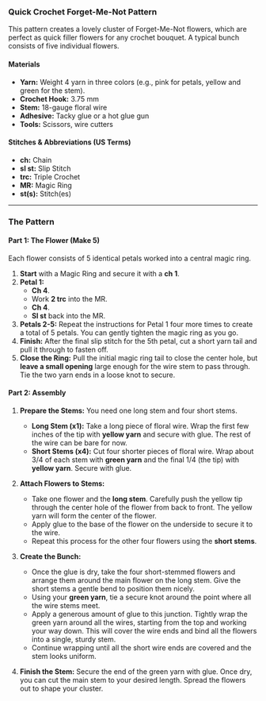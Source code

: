 ### **Quick Crochet Forget-Me-Not Pattern**

This pattern creates a lovely cluster of Forget-Me-Not flowers, which are perfect as quick filler flowers for any crochet bouquet. A typical bunch consists of five individual flowers.

#### **Materials**

*   **Yarn:** Weight 4 yarn in three colors (e.g., pink for petals, yellow and green for the stem).
*   **Crochet Hook:** 3.75 mm
*   **Stem:** 18-gauge floral wire
*   **Adhesive:** Tacky glue or a hot glue gun
*   **Tools:** Scissors, wire cutters

#### **Stitches & Abbreviations (US Terms)**

*   **ch:** Chain
*   **sl st:** Slip Stitch
*   **trc:** Triple Crochet
*   **MR:** Magic Ring
*   **st(s):** Stitch(es)

---

### **The Pattern**

#### **Part 1: The Flower (Make 5)**

Each flower consists of 5 identical petals worked into a central magic ring.

1.  **Start** with a Magic Ring and secure it with a **ch 1**.
2.  **Petal 1:**
    *   **Ch 4**.
    *   Work **2 trc** into the MR.
    *   **Ch 4**.
    *   **Sl st** back into the MR.
3.  **Petals 2-5:** Repeat the instructions for Petal 1 four more times to create a total of 5 petals. You can gently tighten the magic ring as you go.
4.  **Finish:** After the final slip stitch for the 5th petal, cut a short yarn tail and pull it through to fasten off.
5.  **Close the Ring:** Pull the initial magic ring tail to close the center hole, but **leave a small opening** large enough for the wire stem to pass through. Tie the two yarn ends in a loose knot to secure.

#### **Part 2: Assembly**

1.  **Prepare the Stems:** You need one long stem and four short stems.
    *   **Long Stem (x1):** Take a long piece of floral wire. Wrap the first few inches of the tip with **yellow yarn** and secure with glue. The rest of the wire can be bare for now.
    *   **Short Stems (x4):** Cut four shorter pieces of floral wire. Wrap about 3/4 of each stem with **green yarn** and the final 1/4 (the tip) with **yellow yarn**. Secure with glue.

2.  **Attach Flowers to Stems:**
    *   Take one flower and the **long stem**. Carefully push the yellow tip through the center hole of the flower from back to front. The yellow yarn will form the center of the flower.
    *   Apply glue to the base of the flower on the underside to secure it to the wire.
    *   Repeat this process for the other four flowers using the **short stems**.

3.  **Create the Bunch:**
    *   Once the glue is dry, take the four short-stemmed flowers and arrange them around the main flower on the long stem. Give the short stems a gentle bend to position them nicely.
    *   Using your **green yarn**, tie a secure knot around the point where all the wire stems meet.
    *   Apply a generous amount of glue to this junction. Tightly wrap the green yarn around all the wires, starting from the top and working your way down. This will cover the wire ends and bind all the flowers into a single, sturdy stem.
    *   Continue wrapping until all the short wire ends are covered and the stem looks uniform.

4.  **Finish the Stem:** Secure the end of the green yarn with glue. Once dry, you can cut the main stem to your desired length. Spread the flowers out to shape your cluster.